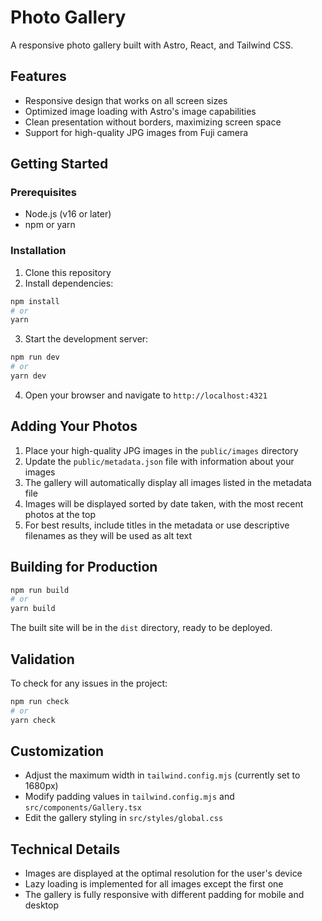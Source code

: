 # Photo Gallery

A responsive photo gallery built with Astro, React, and Tailwind CSS.

## Features

- Responsive design that works on all screen sizes
- Optimized image loading with Astro's image capabilities
- Clean presentation without borders, maximizing screen space
- Support for high-quality JPG images from Fuji camera

## Getting Started

### Prerequisites

- Node.js (v16 or later)
- npm or yarn

### Installation

1. Clone this repository
2. Install dependencies:

```bash
npm install
# or
yarn
```

3. Start the development server:

```bash
npm run dev
# or
yarn dev
```

4. Open your browser and navigate to `http://localhost:4321`

## Adding Your Photos

1. Place your high-quality JPG images in the `public/images` directory
2. Update the `public/metadata.json` file with information about your images
3. The gallery will automatically display all images listed in the metadata file
4. Images will be displayed sorted by date taken, with the most recent photos at the top
5. For best results, include titles in the metadata or use descriptive filenames as they will be used as alt text

## Building for Production

```bash
npm run build
# or
yarn build
```

The built site will be in the `dist` directory, ready to be deployed.

## Validation

To check for any issues in the project:

```bash
npm run check
# or
yarn check
```

## Customization

- Adjust the maximum width in `tailwind.config.mjs` (currently set to 1680px)
- Modify padding values in `tailwind.config.mjs` and `src/components/Gallery.tsx`
- Edit the gallery styling in `src/styles/global.css`

## Technical Details

- Images are displayed at the optimal resolution for the user's device
- Lazy loading is implemented for all images except the first one
- The gallery is fully responsive with different padding for mobile and desktop
